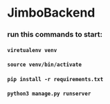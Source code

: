 # JimboBackend
### run this commands to start:
#### `viretualenv venv`
#### `source venv/bin/activate`
#### `pip install -r requirements.txt`
#### `python3 manage.py runserver`
